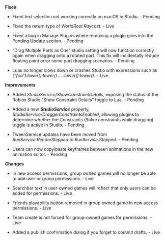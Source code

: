 **Fixes:**

* Fixed text selection not working correctly on macOS in Studio. - Pending

* Fixed the return type of *WorldRoot:Raycast*. - Live

* Fixed a bug in Manage Plugins where removing a plugin goes into the Pending Update section. - Pending
	
* “Drag Multiple Parts as One” studio setting will now function correctly again when dragging onto a rotated part. This fix will incidentally reduce floating point error some part dragging scenarios. - Pending
	
* Luau no longer slows down or crashes Studio with expressions such as *("foo"):lower():lower() ... :lower():lower()*. - Live
	
**Improvements**

* Added *StudioService/ShowConstraintDetails*, exposing the status of the Roblox Studio “Show Constraint Details” toggle to Lua. - Pending
	
* Added a new __*StudioService*__ property, *StudioService/DraggerConstraintsEnabled*, allowing plugins to determine whether the Constraints (Solve constraints while dragging) toggle is active in Studio. - Pending
	
* TweenService updates have been moved from *RunService.RenderStepped* to *RunService.Stepped*. - Pending
	
* Users can now copy/paste keyframes between animations in the new animation editor. - Pending
	
**Changes**

* In new access permissions, group owned games will no longer be able to add user or group permissions. - Live

* Searchbar text in user-owned games will reflect that only users can be added for permissions. - Live

* Friends playability button removed in group owned game in new access permissions. - Live

* Team create is not forced for group-owned games for permissions. - Live

* Added a publish confirmation dialog if you forget to commit drafts. - Live